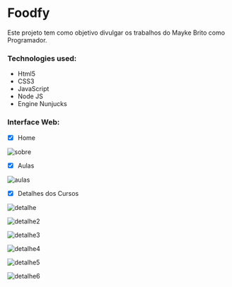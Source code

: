 
# Foodfy

Este projeto tem como objetivo divulgar os trabalhos do Mayke Brito como Programador.

 
### Technologies used:
 * Html5
 * CSS3
 * JavaScript
 * Node JS
 * Engine Nunjucks
 
 ### Interface Web:
 
 - [x] Home

![sobre](https://user-images.githubusercontent.com/48223561/83979982-84ac8800-a8e8-11ea-9a5a-d52f4fdfe73f.png)

 
 - [x] Aulas

![aulas](https://user-images.githubusercontent.com/48223561/83980004-a443b080-a8e8-11ea-9449-74f5413a62d4.png)


 - [x] Detalhes dos Cursos

![detalhe](https://user-images.githubusercontent.com/48223561/83980074-1ae0ae00-a8e9-11ea-999f-0cf2bc23bfff.png)


![detalhe2](https://user-images.githubusercontent.com/48223561/83980075-2502ac80-a8e9-11ea-9d88-ae04f7fc272d.png)


![detalhe3](https://user-images.githubusercontent.com/48223561/83980077-27650680-a8e9-11ea-94dd-27214b8d8613.png)


![detalhe4](https://user-images.githubusercontent.com/48223561/83980080-2a5ff700-a8e9-11ea-94c3-a82c705bf077.png)


![detalhe5](https://user-images.githubusercontent.com/48223561/83980084-2cc25100-a8e9-11ea-817f-10437df5df7f.png)


![detalhe6](https://user-images.githubusercontent.com/48223561/83980085-2f24ab00-a8e9-11ea-8397-45aaede7a1af.png)

